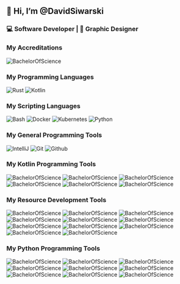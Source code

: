 ## 👋 Hi, I’m @DavidSiwarski
### ‍💻 Software Developer | 🎨 Graphic Designer


### My Accreditations
![BachelorOfScience](Images/BachelorsOfScience.png)
### My Programming Languages
![Rust](Images/Rust.png) ![Kotlin](Images/Kotlin.png)
### My Scripting Languages
![Bash](Images/Bash.png) ![Docker](Images/Docker.png) ![Kubernetes](Images/Kubernetes.png) ![Python](Images/Python.png)
### My General Programming Tools
![IntelliJ](Images/IntelliJ.png) ![Git](Images/Git.png) ![Github](Images/Github.png)
### My Kotlin Programming Tools
![BachelorOfScience](Images/BachelorsOfScience.png) ![BachelorOfScience](Images/BachelorsOfScience.png) ![BachelorOfScience](Images/BachelorsOfScience.png)
![BachelorOfScience](Images/BachelorsOfScience.png) ![BachelorOfScience](Images/BachelorsOfScience.png) ![BachelorOfScience](Images/BachelorsOfScience.png)
### My Resource Development Tools
![BachelorOfScience](Images/BachelorsOfScience.png) ![BachelorOfScience](Images/BachelorsOfScience.png) ![BachelorOfScience](Images/BachelorsOfScience.png)
![BachelorOfScience](Images/BachelorsOfScience.png) ![BachelorOfScience](Images/BachelorsOfScience.png) ![BachelorOfScience](Images/BachelorsOfScience.png)
![BachelorOfScience](Images/BachelorsOfScience.png) ![BachelorOfScience](Images/BachelorsOfScience.png) ![BachelorOfScience](Images/BachelorsOfScience.png)
![BachelorOfScience](Images/BachelorsOfScience.png) ![BachelorOfScience](Images/BachelorsOfScience.png) 
### My Python Programming Tools
![BachelorOfScience](Images/BachelorsOfScience.png) ![BachelorOfScience](Images/BachelorsOfScience.png) ![BachelorOfScience](Images/BachelorsOfScience.png)
![BachelorOfScience](Images/BachelorsOfScience.png) ![BachelorOfScience](Images/BachelorsOfScience.png) ![BachelorOfScience](Images/BachelorsOfScience.png)
![BachelorOfScience](Images/BachelorsOfScience.png) ![BachelorOfScience](Images/BachelorsOfScience.png) ![BachelorOfScience](Images/BachelorsOfScience.png)


<!---
david-siwarski/david-siwarski is a ✨ special ✨ repository because its `README.md` (this file) appears on your GitHub profile.
You can click the Preview link to take a look at your changes.
--->
